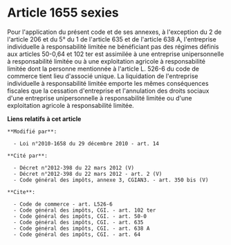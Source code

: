 # Article 1655 sexies

Pour l'application du présent code et de ses annexes, à l'exception du 2 de l'article 206 et du 5° du 1 de l'article 635 et
de l'article 638 A, l'entreprise individuelle à responsabilité limitée ne bénéficiant pas des régimes définis aux articles
50-0,64 et 102 ter est assimilée à une entreprise unipersonnelle à responsabilité limitée ou à une exploitation agricole à
responsabilité limitée dont la personne mentionnée à l'article L. 526-6 du code de commerce tient lieu d'associé unique. La
liquidation de l'entreprise individuelle à responsabilité limitée emporte les mêmes conséquences fiscales que la cessation
d'entreprise et l'annulation des droits sociaux d'une entreprise unipersonnelle à responsabilité limitée ou d'une
exploitation agricole à responsabilité limitée.

**Liens relatifs à cet article**

	**Modifié par**:

	  - Loi n°2010-1658 du 29 décembre 2010 - art. 14

	**Cité par**:

	  - Décret n°2012-398 du 22 mars 2012 (V)
	  - Décret n°2012-398 du 22 mars 2012 - art. 2 (V)
	  - Code général des impôts, annexe 3, CGIAN3. - art. 350 bis (V)

	**Cite**:

	  - Code de commerce - art. L526-6
	  - Code général des impôts, CGI. - art. 102 ter
	  - Code général des impôts, CGI. - art. 50-0
	  - Code général des impôts, CGI. - art. 635
	  - Code général des impôts, CGI. - art. 638 A
	  - Code général des impôts, CGI. - art. 64
